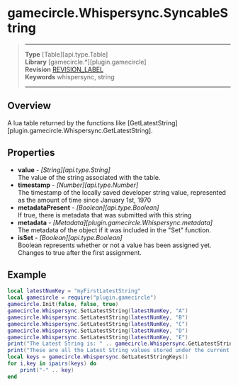 # gamecircle.Whispersync.SyncableString

> --------------------- ------------------------------------------------------------------------------------------
> __Type__              [Table][api.type.Table]  
> __Library__           [gamecircle.*][plugin.gamecircle]  
> __Revision__          [REVISION_LABEL](REVISION_URL)  
> __Keywords__          whispersync, string
> --------------------- ------------------------------------------------------------------------------------------

## Overview
A lua table returned by the functions like [GetLatestString][plugin.gamecircle.Whispersync.GetLatestString].
	
## Properties
- __value__ - _[String][api.type.String]_  
	The value of the string associated with the table. 
- __timestamp__ - _[Number][api.type.Number]_  
	The timestamp of the locally saved developer string value, represented as the amount of time since January 1st, 1970
- __metadataPresent__ - _[Boolean][api.type.Boolean]_  
	If true, there is metadata that was submitted with this string
- __metadata__ - _[Metadata][plugin.gamecircle.Whispersync.metadata]_  
	The metadata of the object if it was included in the "Set" function.
- __isSet__ - _[Boolean][api.type.Boolean]_  
	Boolean represents whether or not a value has been assigned yet. Changes to true after the first assignment. 
	
## Example
 
``````lua  
local latestNumKey = "myFirstLatestString"  
local gamecircle = require("plugin.gamecircle")  
gamecircle.Init(false, false, true)  
gamecircle.Whispersync.SetLatestString(latestNumKey, "A")
gamecircle.Whispersync.SetLatestString(latestNumKey, "B") 
gamecircle.Whispersync.SetLatestString(latestNumKey, "C")
gamecircle.Whispersync.SetLatestString(latestNumKey, "D") 
gamecircle.Whispersync.SetLatestString(latestNumKey, "E") 
print("The Latest String is: " .. gamecircle.Whispersync.GetLatestString(latestNumKey, "INT").value)  
print("These are all the Latest String values stored under the current GameData set of Whispersync.")  
local keys = gamecircle.Whispersync.GetLatestStringKeys()  
for i,key in ipairs(keys) do   
	print("-" .. key)  
end  
``````